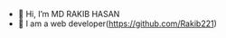 - 👋 Hi, I’m MD RAKIB HASAN
- 🌱 I am a web developer(https://github.com/Rakib221)

<!---
rakib221PS/rakib221PS is a ✨ special ✨ repository because its `README.md` (this file) appears on your GitHub profile.
You can click the Preview link to take a look at your changes.
--->
